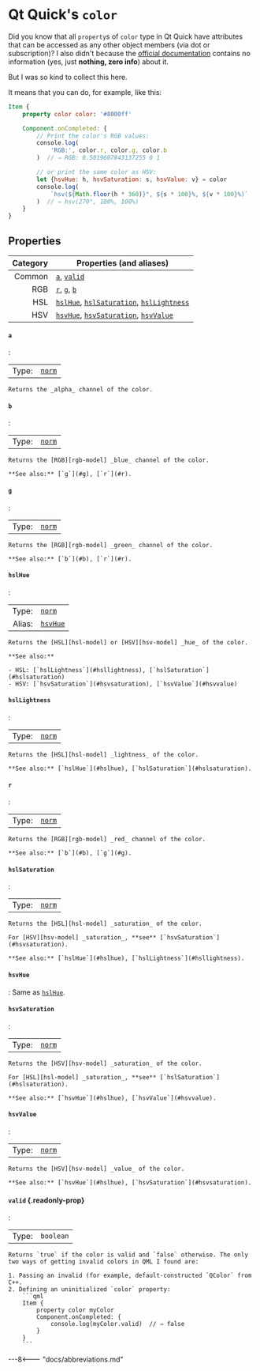 # Qt Quick's `color`

Did you know that all `property`s of `color` type in Qt Quick have attributes that can be accessed as any other object members (via dot or subscription)? I also didn't because the [official documentation](https://doc.qt.io/qt-5/qml-color.html) contains no information (yes, just **nothing, zero info**) about it.

But I was so kind to collect this here.

It means that you can do, for example, like this:

```qml hl_lines="6-8 12-14"
Item {
	property color color: '#8000ff'

	Component.onCompleted: {
		// Print the color's RGB values:
		console.log(
			'RGB:', color.r, color.g, color.b
		)  // ⇒ RGB: 0.5019607843137255 0 1

		// or print the same color as HSV:
		let {hsvHue: h, hsvSaturation: s, hsvValue: v} = color
		console.log(
			`hsv(${Math.floor(h * 360)}°, ${s * 100}%, ${v * 100}%)`
		)  // ⇒ hsv(270°, 100%, 100%)
	}
}
```

## Properties

| Category | Properties (and aliases)                                                          |
|---------:|-----------------------------------------------------------------------------------|
| Common   | [`a`](#alpha), [`valid`](#valid)                                                  |
| RGB      | [`r`](#red), [`g`](#green), [`b`](#blue)                                          |
| HSL      | [`hslHue`](#hslhue), [`hslSaturation`](#saturation), [`hslLightness`](#lightness) |
| HSV      | [`hsvHue`](#hslhue), [`hsvSaturation`](#hsvsaturation), [`hsvValue`](#hsvvalue)   |

#### `a`

:	<table class="type-alias">
		<tr><td style="text-align: right">Type:</td><td>[`norm`][norm]</td></tr>
	</table>

	Returns the _alpha_ channel of the color.

#### `b`

:	<table class="type-alias">
		<tr><td style="text-align: right">Type:</td><td>[`norm`][norm]</td></tr>
	</table>

	Returns the [RGB][rgb-model] _blue_ channel of the color.

	**See also:** [`g`](#g), [`r`](#r).

#### `g`

:	<table class="type-alias">
		<tr><td style="text-align: right">Type:</td><td>[`norm`][norm]</td></tr>
	</table>

	Returns the [RGB][rgb-model] _green_ channel of the color.

	**See also:** [`b`](#b), [`r`](#r).

#### `hslHue`

:	<table class="type-alias">
		<tr><td style="text-align: right">Type:</td><td>[`norm`][norm]</td></tr>
		<tr><td style="text-align: right">Alias:</td><td>[`hsvHue`](#hsvhue)</td></tr>
	</table>

	Returns the [HSL][hsl-model] or [HSV][hsv-model] _hue_ of the color.

	**See also:**

	- HSL: [`hslLightness`](#hsllightness), [`hslSaturation`](#hslsaturation)
	- HSV: [`hsvSaturation`](#hsvsaturation), [`hsvValue`](#hsvvalue)

#### `hslLightness`

:	<table class="type-alias">
		<tr><td style="text-align: right">Type:</td><td>[`norm`][norm]</td></tr>
	</table>

	Returns the [HSL][hsl-model] _lightness_ of the color.

	**See also:** [`hslHue`](#hslhue), [`hslSaturation`](#hslsaturation).

#### `r`

:	<table class="type-alias">
		<tr><td style="text-align: right">Type:</td><td>[`norm`][norm]</td></tr>
	</table>

	Returns the [RGB][rgb-model] _red_ channel of the color.

	**See also:** [`b`](#b), [`g`](#g).

#### `hslSaturation`

:	<table class="type-alias">
		<tr><td style="text-align: right">Type:</td><td>[`norm`][norm]</td></tr>
	</table>

	Returns the [HSL][hsl-model] _saturation_ of the color.

	For [HSV][hsv-model] _saturation_, **see** [`hsvSaturation`](#hsvsaturation).

	**See also:** [`hslHue`](#hslhue), [`hslLightness`](#hsllightness).

#### `hsvHue`

:	Same as [`hslHue`](#hslhue).

#### `hsvSaturation`

:	<table class="type-alias">
		<tr><td style="text-align: right">Type:</td><td>[`norm`][norm]</td></tr>
	</table>

	Returns the [HSV][hsv-model] _saturation_ of the color.

	For [HSL][hsl-model] _saturation_, **see** [`hslSaturation`](#hslsaturation).

	**See also:** [`hsvHue`](#hslhue), [`hsvValue`](#hsvvalue).

#### `hsvValue`

:	<table class="type-alias">
		<tr><td style="text-align: right">Type:</td><td>[`norm`][norm]</td></tr>
	</table>

	Returns the [HSV][hsv-model] _value_ of the color.

	**See also:** [`hsvHue`](#hslhue), [`hsvSaturation`](#hsvsaturation).

#### `valid` {.readonly-prop}

:	<table class="type-alias">
		<tr><td style="text-align: right">Type:</td><td>`boolean`</td></tr>
	</table>

	Returns `true` if the color is valid and `false` otherwise. The only two ways of getting invalid colors in QML I found are:

	1. Passing an invalid (for example, default-constructed `QColor` from C++.
	2. Defining an uninitialized `color` property:
		```qml
		Item {
			property color myColor
			Component.onCompleted: {
				console.log(myColor.valid)  // ⇒ false
			}
		}
		```

[norm]: ../getting-started/basic-concepts.md#normalized-real-interval-norm "Normalized real interval (norm)"
[offset]: ../getting-started/basic-concepts.md#normalized-real-offset-interval-offset "Normalized real interval offset (offset)"
[8bit]: ../getting-started/basic-concepts.md#integer-interval-8bit "Integer interval (8bit)"
[qolor]: ../getting-started/basic-concepts.md#qt-color-qolor "Qt color"
[color]: ../getting-started/basic-concepts.md#the-color-class-color "Color class from this library"
[any-color]: ../getting-started/basic-concepts.md#any-type-of-color-any-color "Any type of color"
[offset-object]: ../getting-started/basic-concepts.md#offset-object
[change-object]: ../getting-started/basic-concepts.md#change-object
[percent]: ./units.md#or-percent "% (or percent)"
[deg]: ./units.md#or-deg "° (or deg)"

[rgb-model]: ../getting-started/basic-concepts.md#rgb
[hsl-model]: ../getting-started/basic-concepts.md#hsl
[hsv-model]: ../getting-started/basic-concepts.md#hsv
[hwb-model]: ../getting-started/basic-concepts.md#hwb

---8<--- "docs/abbreviations.md"
